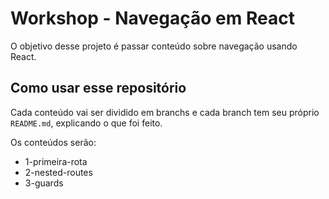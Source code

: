 # Workshop - Navegação em React

O objetivo desse projeto é passar conteúdo sobre navegação usando React.

## Como usar esse repositório

Cada conteúdo vai ser dividido em branchs e cada branch tem seu próprio `README.md`, explicando o que foi feito.

Os conteúdos serão:

* 1-primeira-rota
* 2-nested-routes
* 3-guards

